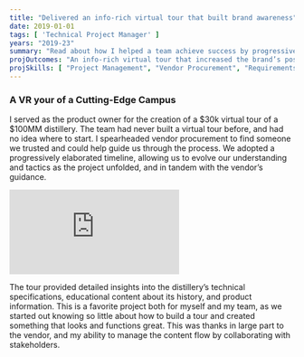 ```yaml
---
title: "Delivered an info-rich virtual tour that built brand awareness"
date: 2019-01-01
tags: [ 'Technical Project Manager' ]
years: "2019-23"
summary: "Read about how I helped a team achieve success by progressively elaborating on an info-rich virtual tour."
projOutcomes: "An info-rich virtual tour that increased the brand’s positioning during COVID lockdowns."
projSkills: [ "Project Management", "Vendor Procurement", "Requirements Definition", "Wireframing", "Communication", "Stakeholder Management", "Task Management", "Quality Control", "Scheduling" ]
---
```


### A VR your of a Cutting-Edge Campus

I served as the product owner for the creation of a $30k virtual tour of a $100MM distillery. The team had never built a virtual tour before, and had no idea where to start. I spearheaded vendor procurement to find someone we trusted and could help guide us through the process. We adopted a progressively elaborated timeline, allowing us to evolve our understanding and tactics as the project unfolded, and in tandem with the vendor&rsquo;s guidance.

<iframe class="youtube-embed" src="https://www.youtube.com/embed/n3ZhI55wXx4" title="YouTube video player" frameborder="0" allow="accelerometer; autoplay; clipboard-write; encrypted-media; gyroscope; picture-in-picture; web-share" allowfullscreen></iframe>

The tour provided detailed insights into the distillery&rsquo;s technical specifications, educational content about its history, and product information. This is a favorite project both for myself and my team, as we started out knowing so little about how to build a tour and created something that looks and functions great. This was thanks in large part to the vendor, and my ability to manage the content flow by collaborating with stakeholders. 




